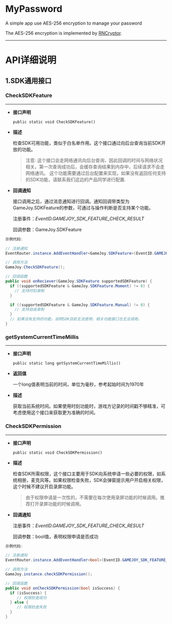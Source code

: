 # MyPassword

A simple app use AES-256 encryption to manage your password

The AES-256 encryption is implemented by [RNCryptor](https://github.com/RNCryptor/RNCryptor).

---

# API详细说明

## **1.SDK通用接口**

### CheckSDKFeature
---
* **接口声明**

      public static void CheckSDKFeature()

* **描述**

  检查SDK可用功能，类似于白名单作用。这个接口通过向后台查询当前SDK开放的功能。

  > 注意: 这个接口会走网络通讯向后台查询，因此回调的时间与网络状况相关。第一次查询成功后，会缓存查询结果到内存中，后续请求不会走网络通讯。 这个功能需要通过后台配置来实现，如果没有返回任何支持的SDK功能，请联系我们这边的产品同学进行配置.

* **回调通知**

  接口调用之后，通过消息通知进行回调。通知回调带类型为GameJoy.SDKFeature的参数，可通过与操作判断是否支持某个功能。

  注册事件：*EventID.GAMEJOY_SDK_FEATURE_CHECK_RESULT*

  回调参数：GameJoy.SDKFeature

``` cs
示例代码:

// 注册通知
EventRouter.instance.AddEventHandler<GameJoy.SDKFeature>(EventID.GAMEJOY_SDK_FEATURE_CHECK_RESULT, onReciever);

// 调用方法
GameJoy.CheckSDKFeature();

// 回调函数
public void onReciever(GameJoy.SDKFeature supportedSDKFeature) {
  if ((supportedSDKFeature & GameJoy.SDKFeature.Moment) != 0) {
    // 支持时刻录制
  }

  if ((supportedSDKFeature & GameJoy.SDKFeature.Manual) != 0) {
    // 支持自由录制
  }
  // 如果没有支持的功能，说明SDK目前无法使用，相关功能接口也无法调用。
}
```



### getSystemCurrentTimeMillis
---
* **接口声明**

      public static long getSystemCurrentTimeMillis()

* **返回值**

  一个long值表明当前的时间，单位为毫秒，参考起始时间为1970年

* **描述**

  获取当前系统时间。如果使用时刻功能时，游戏方记录的时间戳不够精准，可考虑使用这个接口来获取更为准确的时间。



### CheckSDKPermission
---
* **接口声明**

      public static void CheckSDKPermission()

* **描述**

  检查SDK所需权限，这个接口主要用于SDK向系统申请一些必要的权限，如系统相册，麦克风等。如果权限检查失败，SDK会弹窗提示用户开启相关权限，这个时候不建议开启录屏功能。

  > 由于权限申请是一次性的，不需要在每次使用录屏功能的时候调用。推荐打开录屏功能的时候调用。

* **回调通知**

  注册事件：*EventID.GAMEJOY_SDK_FEATURE_CHECK_RESULT*

  回调参数：bool值，表明权限申请是否成功

``` cs
示例代码:

// 注册通知
EventRouter.instance.AddEventHandler<bool>(EventID.GAMEJOY_SDK_FEATURE_CHECK_RESULT, onCheckSDKPermission);

// 调用方法
GameJoy.instance.checkSDKPermission();

// 回调函数
public void onCheckSDKPermission(bool isSuccess) {
  if (isSuccess) {
     // 权限检查成功
  } else {
     // 权限检查失败
  }
}

```
